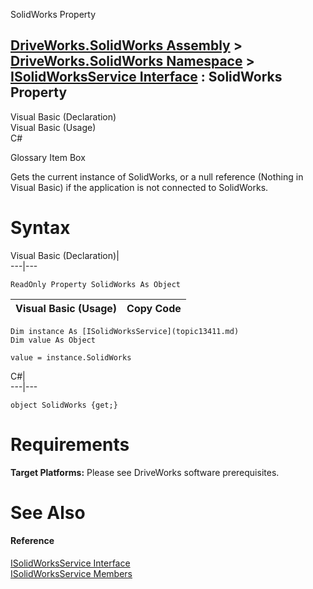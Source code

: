 SolidWorks Property   
  
[DriveWorks.SolidWorks Assembly](topic13342.md) > [DriveWorks.SolidWorks Namespace](topic13345.md) > [ISolidWorksService Interface](topic13411.md) : SolidWorks Property  
---  
  
Visual Basic (Declaration)    
Visual Basic (Usage)    
C# 

Glossary Item Box

Gets the current instance of SolidWorks, or a null reference (Nothing in Visual Basic) if the application is not connected to SolidWorks. 

# Syntax

Visual Basic (Declaration)|   
---|---  
      
    
    ReadOnly Property SolidWorks As Object  
  
Visual Basic (Usage)| Copy Code  
---|---  
      
    
    Dim instance As [ISolidWorksService](topic13411.md)
    Dim value As Object
     
    value = instance.SolidWorks  
  
C#|   
---|---  
      
    
    object SolidWorks {get;}  
  
# Requirements

**Target Platforms:** Please see DriveWorks software prerequisites.

# See Also

#### Reference

[ISolidWorksService Interface](topic13411.md)   
[ISolidWorksService Members](topic13412.md)


